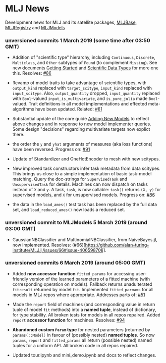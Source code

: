 # MLJ News 

Development news for MLJ and its satellite packages, 
[MLJBase](https://github.com/alan-turing-institute/MLJBase.jl),
[MLJRegistry](https://github.com/alan-turing-institute/MLJRegistry.jl)
and [MLJModels](https://github.com/alan-turing-institute/MLJModels.jl)

### unversioned commits 1 March 2019 (some time after 03:50 GMT)

- Addition of "scientific type" hierarchy, including `Continuous`,
  `Discrete`, `Multiclass`, and `Other` subtypes of `Found` (to
  complement `Missing`). See
  new documents [Getting Started](doc/getting_started.md) and
  [Scientific Data Types](doc/scientific_data_types.md) for more one
  this.  Resolves: [#86](https://github.com/alan-turing-institute/MLJ.jl/issues/86)

- Revamp of model traits to take advantage of scientific types, with
  `output_kind` replaced with `target_scitype`, `input_kind` replaced
  with `input_scitype`. Also, `output_quantity` dropped,
  `input_quantity` replaced with `Bool`-valued
  `input_is_multivariate`, and `is_pure_julia` made `Bool`-valued.
  Trait definitions in all model implementations and effected
  meta-algorithms have been updated. Related:
  [#81](https://github.com/alan-turing-institute/MLJ.jl/issues/81)
  
- Substantial update of the core guide [Adding New
  Models](doc/adding_new_models.md) to reflect above changes and in
  response to new model implementer queries. Some design "decisions"
  regarding multivariate targets now explict there.

- the order the `y` and `yhat` arguments of measures (aka loss
  functions) have been reversed. Progress on:
  [#91](https://github.com/alan-turing-institute/MLJ.jl/issues/91)
  
- Update of Standardizer and OneHotEncoder to mesh with new scitypes.

- New improved task constructors infer task metadata from data
  scitypes. This brings us close to a simple implementation of basic
  task-model matching. Query the doc-strings for `SupervisedTask` and
  `UnsupervisedTask` for details.  Machines can now dispatch on tasks
  instead of `X` and `y`. A task, `task`, is now callable: `task()`
  returns `(X, y)` for supervised models, and `X` for unsupervised
  models.  Progress on:  [\#86](https://github.com/alan-turing-institute/MLJ.jl/issues/68)

- the data in the `load_ames()` test task has been replaced by the
  full data set, and `load_reduced_ames()` now loads a reduced set.


### unversioned commit to MLJModels 5 March 2019 (around 03:00 GMT)

-  GaussianNBClassifier and MultinomialNBClassifier, from
   NaiveBayes.jl, now implemented. Resolves:
   (#66)[https://github.com/alan-turing-institute/MLJ.jl/issues/66#issue-406598708].
   

### unversioned commits 6 March 2019 (around 05:00 GMT)

- Added **new accessor function** `fitted_params` for accessing
  user-friendly version of the learned parameters of a fitted machine
  (with corresponding operation on models). Fallback returns
  unadulterated `fitresult` returned by model `fit`. Implemented
  `fitted_parmams` for all models in MLJ repos where
  appropriate. Addresses parts of:
  [\#51](https://github.com/alan-turing-institute/MLJ.jl/issues/51#issuecomment-469850582)

- Made the `report` field of machines (and corresponding value in
  return tuple of model `fit` methods) into a **named tuple**, instead
  of dictionary, for type stability. All broken tests for models in
  all repos repaired. Added `report` **accessor function** for
  machines.  Resolves:
  [\#94](https://github.com/alan-turing-institute/MLJ.jl/issues/94)
  
- **Abandoned custom `Param` type** for nested parameters (returned by
  `params(::Model)` in favour of (possibly nested) **named
  tuples**. So now `params`, `report` and `fitted_params` all return
  (possible nested) named tuples for a uniform API. All broken code in
  all repos repaired.
  
- Updated tour.ipynb and mini_demo.ipynb and docs to reflect changes.
